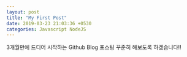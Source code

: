```yaml
---
layout: post
title: "My First Post"
date: 2019-03-23 21:03:36 +0530
categories: Javascript NodeJS
---
```


3개월만에 드디어 시작하는 Github Blog
포스팅 꾸준히 해보도록 하겠습니다!!
